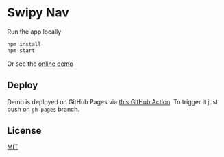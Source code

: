# Swipy Nav

Run the app locally

```sh
npm install
npm start
```

Or see the [online demo](https://fibo.github.io/swipy-nav)

## Deploy

Demo is deployed on GitHub Pages via [this GitHub Action](./.github/workflows//gh-pages.yml).
To trigger it just push on `gh-pages` branch.

## License

[MIT](https://fibo.github.io/mit-license)

